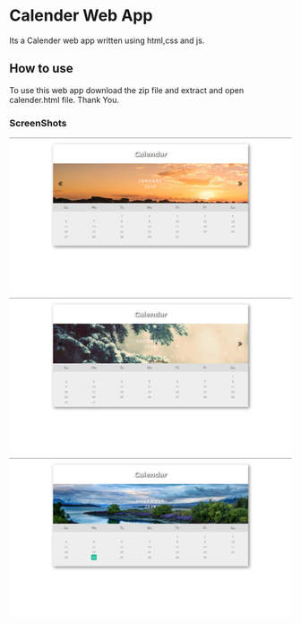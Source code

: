 # Calender Web App

Its a Calender web app written using html,css and js.

## How to use
To use this web app download the zip file and extract and open calender.html file.
Thank You.


### ScreenShots
![preview image 1](img/s3.png)
![preview image 1](img/s2.png)
![preview image 1](img/s1.png)
